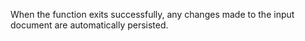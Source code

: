 When the function exits successfully, any changes made to the input document are automatically persisted.